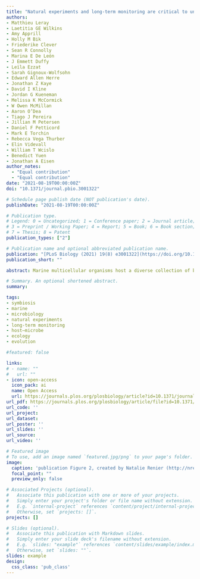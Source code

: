 ```yaml
---
title: "Natural experiments and long-term monitoring are critical to understand and predict marine host–microbe ecology and evolution"
authors:
- Matthieu Leray
- Laetitia GE Wilkins
- Amy Apprill
- Holly M Bik
- Friederike Clever
- Sean R Connolly
- Marina E De León
- J Emmett Duffy
- Leïla Ezzat
- Sarah Gignoux-Wolfsohn
- Edward Allen Herre
- Jonathan Z Kaye
- David I Kline
- Jordan G Kueneman
- Melissa K McCormick
- W Owen McMillan
- Aaron O’Dea
- Tiago J Pereira
- Jillian M Petersen
- Daniel F Petticord
- Mark E Torchin
- Rebecca Vega Thurber
- Elin Videvall
- William T Wcislo
- Benedict Yuen
- Jonathan A Eisen
author_notes:
  - "Equal contribution"
  - "Equal contribution"
date: "2021-08-19T00:00:00Z"
doi: "10.1371/journal.pbio.3001322"

# Schedule page publish date (NOT publication's date).
publishDate: "2021-08-19T00:00:00Z"

# Publication type.
# Legend: 0 = Uncategorized; 1 = Conference paper; 2 = Journal article;
# 3 = Preprint / Working Paper; 4 = Report; 5 = Book; 6 = Book section;
# 7 = Thesis; 8 = Patent
publication_types: ["2"]

# Publication name and optional abbreviated publication name.
publication: "[PLoS Biology (2021) 19(8) e3001322](https://doi.org/10.1371/journal.pbio.3001322)"
publication_short: ""

abstract: Marine multicellular organisms host a diverse collection of bacteria, archaea, microbial eukaryotes, and viruses that form their microbiome. Such host-associated microbes can significantly influence the host’s physiological capacities; however, the identity and functional role(s) of key members of the microbiome (“core microbiome”) in most marine hosts coexisting in natural settings remain obscure. Also unclear is how dynamic interactions between hosts and the immense standing pool of microbial genetic variation will affect marine ecosystems’ capacity to adjust to environmental changes. Here, we argue that significantly advancing our understanding of how host-associated microbes shape marine hosts’ plastic and adaptive responses to environmental change requires (i) recognizing that individual host–microbe systems do not exist in an ecological or evolutionary vacuum and (ii) expanding the field toward long-term, multidisciplinary research on entire communities of hosts and microbes. Natural experiments, such as time-calibrated geological events associated with well-characterized environmental gradients, provide unique ecological and evolutionary contexts to address this challenge. We focus here particularly on mutualistic interactions between hosts and microbes, but note that many of the same lessons and approaches would apply to other types of interactions.

# Summary. An optional shortened abstract.
summary:

tags:
- symbiosis
- marine
- microbiology
- natural experiments
- long-term monitoring
- host–microbe
- ecology
- evolution

#featured: false

links:
# - name: ""
#   url: ""
- icon: open-access
  icon_pack: ai
  name: Open Access
  url: https://journals.plos.org/plosbiology/article?id=10.1371/journal.pbio.3001322
url_pdf: https://journals.plos.org/plosbiology/article/file?id=10.1371/journal.pbio.3001322&type=printable
url_code: ''
url_project:
url_dataset:
url_poster: ''
url_slides: ''
url_source:
url_video: ''

# Featured image
# To use, add an image named `featured.jpg/png` to your page's folder.
image:
  caption: 'publication Figure 2, created by Natalie Renier (http://nrenier.com/), Woods Hole Oceanographic Institution.'
  focal_point: ""
  preview_only: false

# Associated Projects (optional).
#   Associate this publication with one or more of your projects.
#   Simply enter your project's folder or file name without extension.
#   E.g. `internal-project` references `content/project/internal-project/index.md`.
#   Otherwise, set `projects: []`.
projects: []

# Slides (optional).
#   Associate this publication with Markdown slides.
#   Simply enter your slide deck's filename without extension.
#   E.g. `slides: "example"` references `content/slides/example/index.md`.
#   Otherwise, set `slides: ""`.
slides: example
design:
  css_class: 'pub_class'
---
```


<script type='text/javascript' src='https://d1bxh8uas1mnw7.cloudfront.net/assets/embed.js'></script>

<span data-badge-type="medium-donut" data-doi="10.1371/journal.pbio.3001322" data-condensed="true" data-hide-no-mentions="true" class="altmetric-embed"></span> <span class="__dimensions_badge_embed__" data-doi="10.1371/journal.pbio.3001322" data-hide-zero-citations="false" data-legend="hover-right"></span><script async src="https://badge.dimensions.ai/badge.js" charset="utf-8"></script>

<br/>
